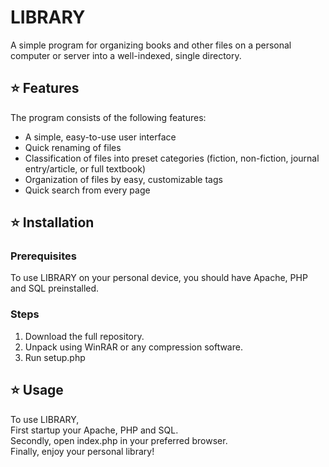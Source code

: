 # LIBRARY

A simple program for organizing books and other files on a personal computer or server into a well-indexed, single directory.

## :star: Features
The program consists of the following features:
- A simple, easy-to-use user interface
- Quick renaming of files
- Classification of files into preset categories (fiction, non-fiction, journal entry/article, or full textbook)
- Organization of files by easy, customizable tags
- Quick search from every page

## :star: Installation 
### Prerequisites
To use LIBRARY on your personal device, you should have Apache, PHP and SQL preinstalled.
### Steps
1. Download the full repository.
2. Unpack using WinRAR or any compression software.
3. Run setup.php

## :star: Usage
To use LIBRARY,  
First startup your Apache, PHP and SQL.  
Secondly, open index.php in your preferred browser.  
Finally, enjoy your personal library!

